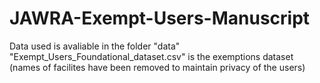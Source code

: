 # JAWRA-Exempt-Users-Manuscript<br />
Data used is avaliable in the folder "data"<br />
"Exempt_Users_Foundational_dataset.csv" is the exemptions dataset (names of facilites have been removed to maintain privacy of the users)<br />
